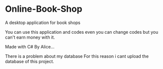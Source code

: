 # Online-Book-Shop
A desktop application for book shops

You can use this application and codes even you can change codes but you can't earn money with it.

Made with C# By Alice...

There is a problem about my database For this reason i cant upload the database of this project.

